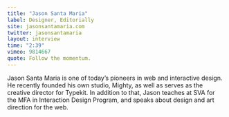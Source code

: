 ```yaml
---
title: "Jason Santa Maria"
label: Designer, Editorially
site: jasonsantamaria.com
twitter: jasonsantamaria
layout: interview
time: "2:39"
vimeo: 9814667
quote: Follow the momentum.
---
```


Jason Santa Maria is one of today’s pioneers in web and interactive design. He recently founded his own studio, Mighty, as well as serves as the creative director for Typekit. In addition to that, Jason teaches at SVA for the MFA in Interaction Design Program, and speaks about design and art direction for the web.